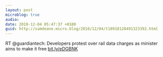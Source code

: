```yaml
---
layout: post
microblog: true
audio: 
date: 2010-12-04 05:47:37 +0100
guid: http://samdeane.micro.blog/2010/12/04/t10918120491323392.html
---
```

RT @guardiantech: Developers protest over rail data charges as minister aims to make it free [bit.ly/eDGBNK](http://bit.ly/eDGBNK)
